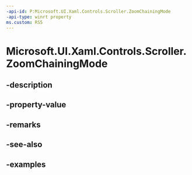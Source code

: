 ```yaml
---
-api-id: P:Microsoft.UI.Xaml.Controls.Scroller.ZoomChainingMode
-api-type: winrt property
ms.custom: RS5
---
```


<!-- Property syntax.
public ScrollerChainingMode ZoomChainingMode { get;  set; }
-->

# Microsoft.UI.Xaml.Controls.Scroller.ZoomChainingMode

## -description

## -property-value

## -remarks

## -see-also

## -examples

